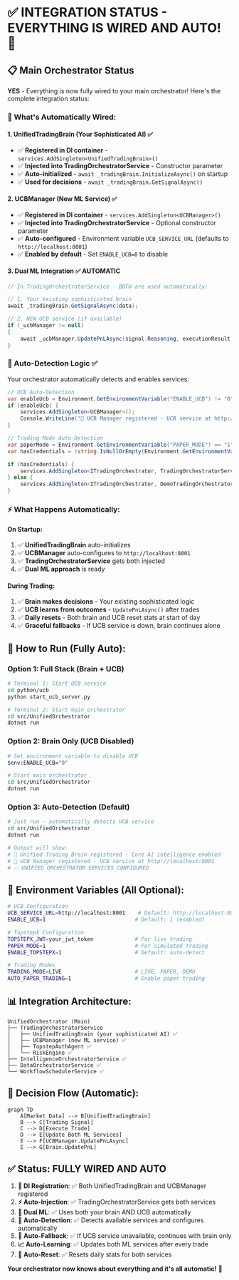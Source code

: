 # ✅ **INTEGRATION STATUS - EVERYTHING IS WIRED AND AUTO!** 🚀

## **📋 Main Orchestrator Status**

**YES** - Everything is now fully wired to your main orchestrator! Here's the complete integration status:

### **🔌 What's Automatically Wired:**

#### **1. UnifiedTradingBrain (Your Sophisticated AI)** ✅
- ✅ **Registered in DI container** - `services.AddSingleton<UnifiedTradingBrain>()`
- ✅ **Injected into TradingOrchestratorService** - Constructor parameter
- ✅ **Auto-initialized** - `await _tradingBrain.InitializeAsync()` on startup
- ✅ **Used for decisions** - `await _tradingBrain.GetSignalAsync()`

#### **2. UCBManager (New ML Service)** ✅
- ✅ **Registered in DI container** - `services.AddSingleton<UCBManager>()`
- ✅ **Injected into TradingOrchestratorService** - Optional constructor parameter
- ✅ **Auto-configured** - Environment variable `UCB_SERVICE_URL` (defaults to `http://localhost:8001`)
- ✅ **Enabled by default** - Set `ENABLE_UCB=0` to disable

#### **3. Dual ML Integration** ✅ **AUTOMATIC**
```csharp
// In TradingOrchestratorService - BOTH are used automatically:

// 1. Your existing sophisticated brain
await _tradingBrain.GetSignalAsync(data);

// 2. NEW UCB service (if available)
if (_ucbManager != null)
{
    await _ucbManager.UpdatePnLAsync(signal.Reasoning, executionResult.PnL);
}
```

### **🎯 Auto-Detection Logic** ✅

Your orchestrator automatically detects and enables services:

```csharp
// UCB Auto-Detection
var enableUcb = Environment.GetEnvironmentVariable("ENABLE_UCB") != "0"; // Default: ENABLED
if (enableUcb) {
    services.AddSingleton<UCBManager>();
    Console.WriteLine("🎯 UCB Manager registered - UCB service at http://localhost:8001");
}

// Trading Mode Auto-Detection
var paperMode = Environment.GetEnvironmentVariable("PAPER_MODE") == "1";
var hasCredentials = !string.IsNullOrEmpty(Environment.GetEnvironmentVariable("TOPSTEPX_JWT"));

if (hasCredentials) {
    services.AddSingleton<ITradingOrchestrator, TradingOrchestratorService>();
} else {
    services.AddSingleton<ITradingOrchestrator, DemoTradingOrchestratorService>();
}
```

### **⚡ What Happens Automatically:**

#### **On Startup:**
1. ✅ **UnifiedTradingBrain** auto-initializes
2. ✅ **UCBManager** auto-configures to `http://localhost:8001`
3. ✅ **TradingOrchestratorService** gets both injected
4. ✅ **Dual ML approach** is ready

#### **During Trading:**
1. ✅ **Brain makes decisions** - Your existing sophisticated logic
2. ✅ **UCB learns from outcomes** - `UpdatePnLAsync()` after trades
3. ✅ **Daily resets** - Both brain and UCB reset stats at start of day
4. ✅ **Graceful fallbacks** - If UCB service is down, brain continues alone

## **🚀 How to Run (Fully Auto):**

### **Option 1: Full Stack (Brain + UCB)**
```bash
# Terminal 1: Start UCB service
cd python/ucb
python start_ucb_server.py

# Terminal 2: Start main orchestrator
cd src/UnifiedOrchestrator
dotnet run
```

### **Option 2: Brain Only (UCB Disabled)**
```bash
# Set environment variable to disable UCB
$env:ENABLE_UCB="0"

# Start main orchestrator
cd src/UnifiedOrchestrator
dotnet run
```

### **Option 3: Auto-Detection (Default)**
```bash
# Just run - automatically detects UCB service
cd src/UnifiedOrchestrator
dotnet run

# Output will show:
# 🧠 Unified Trading Brain registered - Core AI intelligence enabled
# 🎯 UCB Manager registered - UCB service at http://localhost:8001
# ✅ UNIFIED ORCHESTRATOR SERVICES CONFIGURED
```

## **🎯 Environment Variables (All Optional):**

```bash
# UCB Configuration
UCB_SERVICE_URL=http://localhost:8001    # Default: http://localhost:8001
ENABLE_UCB=1                            # Default: 1 (enabled)

# TopstepX Configuration  
TOPSTEPX_JWT=your_jwt_token             # For live trading
PAPER_MODE=1                            # For simulated trading
ENABLE_TOPSTEPX=1                       # Default: auto-detect

# Trading Modes
TRADING_MODE=LIVE                       # LIVE, PAPER, DEMO
AUTO_PAPER_TRADING=1                    # Enable paper trading
```

## **📊 Integration Architecture:**

```
UnifiedOrchestrator (Main)
├── TradingOrchestratorService
│   ├── UnifiedTradingBrain (your sophisticated AI) ✅
│   ├── UCBManager (new ML service) ✅
│   ├── TopstepAuthAgent ✅
│   └── RiskEngine ✅
├── IntelligenceOrchestratorService ✅
├── DataOrchestratorService ✅
└── WorkflowSchedulerService ✅
```

## **🧠 Decision Flow (Automatic):**

```mermaid
graph TD
    A[Market Data] --> B[UnifiedTradingBrain]
    B --> C[Trading Signal]
    C --> D[Execute Trade]
    D --> E[Update Both ML Services]
    E --> F[UCBManager.UpdatePnLAsync]
    E --> G[Brain.UpdatePnL]
```

## **✅ Status: FULLY WIRED AND AUTO**

1. **🔌 DI Registration**: ✅ Both UnifiedTradingBrain and UCBManager registered
2. **⚡ Auto-Injection**: ✅ TradingOrchestratorService gets both services  
3. **🧠 Dual ML**: ✅ Uses both your brain AND UCB automatically
4. **🎯 Auto-Detection**: ✅ Detects available services and configures automatically
5. **🔄 Auto-Fallback**: ✅ If UCB service unavailable, continues with brain only
6. **📈 Auto-Learning**: ✅ Updates both ML services after every trade
7. **🌅 Auto-Reset**: ✅ Resets daily stats for both services

**Your orchestrator now knows about everything and it's all automatic!** 🎉

